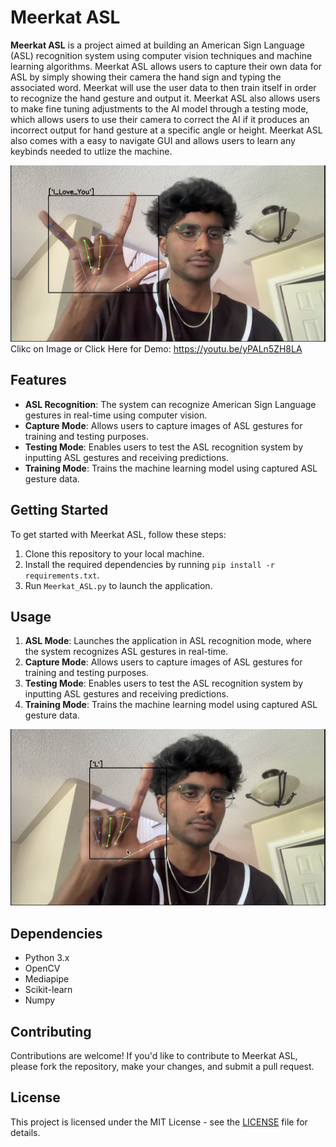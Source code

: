 # Meerkat ASL

**Meerkat ASL** is a project aimed at building an American Sign Language (ASL) recognition system using computer vision techniques and machine learning algorithms. Meerkat ASL allows users to capture their own data for ASL by simply showing their camera the hand sign and typing the associated word. Meerkat will use the user data to then train itself in order to recognize the hand gesture and output it. Meerkat ASL also allows users to make fine tuning adjustments to the AI model through a testing mode, which allows users to use their camera to correct the AI if it produces an incorrect output for hand gesture at a specific angle or height. Meerkat ASL also comes with a easy to navigate GUI and allows users to learn any keybinds needed to utlize the machine.

[![Model-R](screenshot/MASL1.png)](https://youtu.be/yPALn5ZH8LA)
Clikc on Image or Click Here for Demo: https://youtu.be/yPALn5ZH8LA

## Features

- **ASL Recognition**: The system can recognize American Sign Language gestures in real-time using computer vision.
- **Capture Mode**: Allows users to capture images of ASL gestures for training and testing purposes.
- **Testing Mode**: Enables users to test the ASL recognition system by inputting ASL gestures and receiving predictions.
- **Training Mode**: Trains the machine learning model using captured ASL gesture data.

## Getting Started

To get started with Meerkat ASL, follow these steps:

1. Clone this repository to your local machine.
2. Install the required dependencies by running `pip install -r requirements.txt`.
3. Run `Meerkat_ASL.py` to launch the application.

## Usage

1. **ASL Mode**: Launches the application in ASL recognition mode, where the system recognizes ASL gestures in real-time.
2. **Capture Mode**: Allows users to capture images of ASL gestures for training and testing purposes.
3. **Testing Mode**: Enables users to test the ASL recognition system by inputting ASL gestures and receiving predictions.
4. **Training Mode**: Trains the machine learning model using captured ASL gesture data.

[![Model-T](screenshot/MASL2.png)](https://www.youtube.com/watch?v=dRukDY0sVq8)

## Dependencies

- Python 3.x
- OpenCV
- Mediapipe
- Scikit-learn
- Numpy

## Contributing

Contributions are welcome! If you'd like to contribute to Meerkat ASL, please fork the repository, make your changes, and submit a pull request.

## License

This project is licensed under the MIT License - see the [LICENSE](LICENSE) file for details.
